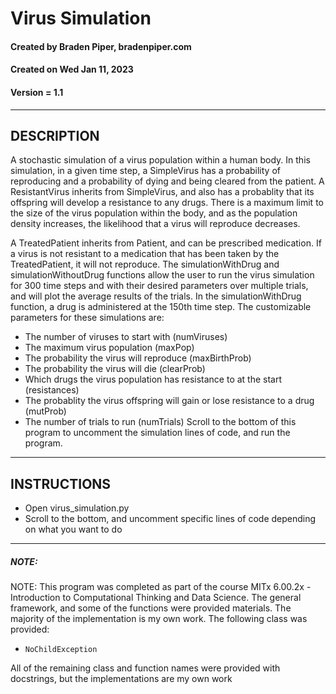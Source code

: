 # Virus Simulation
#### Created by Braden Piper, bradenpiper.com
#### Created on Wed Jan 11, 2023
#### Version = 1.1
---
## DESCRIPTION
A stochastic simulation of a virus population within a human body. In this
simulation, in a given time step, a SimpleVirus has a probability of
reproducing and a probability of dying and being cleared from the patient.
A ResistantVirus inherits from SimpleVirus, and also has a probablity that
its offspring will develop a resistance to any drugs.
There is a maximum limit to the size of the virus population within the body,
and as the population density increases, the likelihood that a virus will
reproduce decreases.

A TreatedPatient inherits from Patient, and can be prescribed medication.
If a virus is not resistant to a medication that has been taken by the
TreatedPatient, it will not reproduce.
The simulationWithDrug and simulationWithoutDrug functions allow the user
to run the virus simulation for 300 time steps and with their desired parameters
over multiple trials, and will plot the average results of the trials. In the
simulationWithDrug function, a drug is administered at the 150th time step.
The customizable parameters for these simulations are:
* The number of viruses to start with (numViruses)
* The maximum virus population (maxPop)
* The probability the virus will reproduce (maxBirthProb)
* The probability the virus will die (clearProb)
* Which drugs the virus population has resistance to at the start (resistances)
* The probablity the virus offspring will gain or lose resistance to a drug (mutProb)
* The number of trials to run (numTrials)
Scroll to the bottom of this program to uncomment the simulation lines of code,
and run the program.
---
## INSTRUCTIONS
* Open virus_simulation.py
* Scroll to the bottom, and uncomment specific lines of code depending on what you want to do
---
##### NOTE:
NOTE: This program was completed as part of the course MITx 6.00.2x - Introduction
to Computational Thinking and Data Science. The general framework, and some
of the functions were provided materials. The majority of the implementation is
my own work.
The following class was provided:
* `NoChildException`

All of the remaining class and function names were provided with docstrings,
but the implementations are my own work